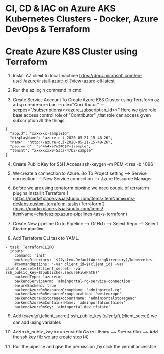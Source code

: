 # CI, CD & IAC on Azure AKS Kubernetes Clusters - Docker, Azure DevOps & Terraform

# Create Azure K8S Cluster using Terraform

1. Install AZ client to local machine
https://docs.microsoft.com/en-us/cli/azure/install-azure-cli?view=azure-cli-latest

2.  Run the az login command in cmd.

3. Create Service Account To Create Azure K8S Cluster using Terraform
az ad sp create-for-rbac --role="Contributor" --scopes="/subscriptions/<<azure_subscription_id>>"
Here we give role base access control  role  of "Contributor" ,that role can access given subscription all the things. 
```
{
  "appId": "xxxxxxx-sampleId",
  "displayName": "azure-cli-2020-05-21-15-48-26",
  "name": "http://azure-cli-2020-05-21-15-48-26",
  "password": "s^4h4xa7u2RO$7>]sample",
  "tenant": "xxxxxxxx0-53ca-47b2-sample"
}
```

4. Create Public Key for SSH Access
ssh-keygen -m PEM -t rsa -b 4096 

5. We create a connection to Azure.
Go To Project setting --> Service connection --> New Service connection --> Azure Resource Manager

6. Before we are using terraform pipeline we need couple of terraform plugins 
Install it
Terraform 1 (https://marketplace.visualstudio.com/items?itemName=ms-devlabs.custom-terraform-tasks)
Terraform 2 (https://marketplace.visualstudio.com/items?itemName=charleszipp.azure-pipelines-tasks-terraform)


7. Create New pipeline 
Go to Pipeline --> GitHub --> Select Repo --> Select Starter pipeline

8. Add Terraform CLI task to YAML.

```
- task: TerraformCLI@0
  inputs:
    command: 'init'
    workingDirectory: '$(System.DefaultWorkingDirectory)/kubernetes'
    #commandOptions: '-var client_id=$(client_id) -var client_secret=$(client_secret) -var ssh_public_key=$(publickey.secureFilePath)'
    backendType: 'azurerm'
    backendServiceArm: 'adminportal-rg-service-connection'
    ensureBackend: true
    backendAzureRmResourceGroupName: 'adminportal-rg'
    backendAzureRmResourceGroupLocation: 'westeurope'
    backendAzureRmStorageAccountName: 'adminportalstorageac'
    backendAzureRmContainerName: 'adminportalcontainer'
    backendAzureRmKey: 'adminportal-dev.tfstate'
```
9. Add $(client_id) ,$(client_secret) ssh_public_key 
$(client_id) ,$(client_secret) we can add using variables

10. Add ssh_public_key as a scure file
    Go to Library --> Secure files  --> Add the ssh key file we are create step (4)
    
11. Run the pipeline and give the permission ,by click the permit accessfile 


    





